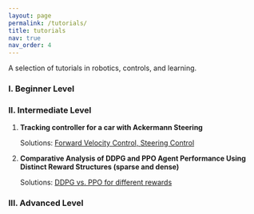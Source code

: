 ```yaml
---
layout: page
permalink: /tutorials/
title: tutorials
nav: true
nav_order: 4
---
```


A selection of tutorials in robotics, controls, and learning.

<h3> I. Beginner Level </h3>

<h3> II. Intermediate Level </h3>


1. **Tracking controller for a car with Ackermann Steering**

    Solutions: 
    <a href="https://github.com/lupusorina/cds_110_hw5/tree/master">Forward Velocity Control, </a>
    <a href="https://github.com/lupusorina/CDS_110_HW6">Steering Control</a>

2. **Comparative Analysis of DDPG and PPO Agent Performance Using Distinct Reward Structures (sparse and dense)**

    Solutions: <a href="https://github.com/lupusorina/reward_analysis_ddpg_vs_ppo"> DDPG vs. PPO for different rewards</a>


<!-- 1. [Inverse Kinematics (IK) for a robot arm using Pinocchio](/tutorials/robot_arm_pin/)

2. [H-Infinity Control](/tutorials/h_infinity/) -->



<h3> III. Advanced Level </h3>

